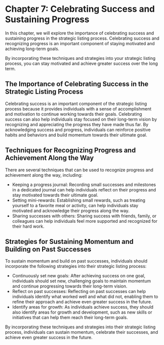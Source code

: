 Chapter 7: Celebrating Success and Sustaining Progress
======================================================

In this chapter, we will explore the importance of celebrating success and sustaining progress in the strategic listing process. Celebrating success and recognizing progress is an important component of staying motivated and achieving long-term goals.

By incorporating these techniques and strategies into your strategic listing process, you can stay motivated and achieve greater success over the long term.

The Importance of Celebrating Success in the Strategic Listing Process
----------------------------------------------------------------------

Celebrating success is an important component of the strategic listing process because it provides individuals with a sense of accomplishment and motivation to continue working towards their goals. Celebrating success can also help individuals stay focused on their long-term vision by recognizing and appreciating the progress they have made thus far. By acknowledging success and progress, individuals can reinforce positive habits and behaviors and build momentum towards their ultimate goal.

Techniques for Recognizing Progress and Achievement Along the Way
-----------------------------------------------------------------

There are several techniques that can be used to recognize progress and achievement along the way, including:

* Keeping a progress journal: Recording small successes and milestones in a dedicated journal can help individuals reflect on their progress and stay motivated towards their ultimate goal.
* Setting mini-rewards: Establishing small rewards, such as treating yourself to a favorite meal or activity, can help individuals stay motivated and acknowledge their progress along the way.
* Sharing successes with others: Sharing success with friends, family, or colleagues can help individuals feel more supported and recognized for their hard work.

Strategies for Sustaining Momentum and Building on Past Successes
-----------------------------------------------------------------

To sustain momentum and build on past successes, individuals should incorporate the following strategies into their strategic listing process:

* Continuously set new goals: After achieving success on one goal, individuals should set new, challenging goals to maintain momentum and continue progressing towards their long-term vision.
* Reflect on past successes: Reflecting on past successes can help individuals identify what worked well and what did not, enabling them to refine their approach and achieve even greater success in the future.
* Identify areas for growth: As individuals achieve success, they should also identify areas for growth and development, such as new skills or initiatives that can help them reach their long-term goals.

By incorporating these techniques and strategies into their strategic listing process, individuals can sustain momentum, celebrate their successes, and achieve even greater success in the future.
